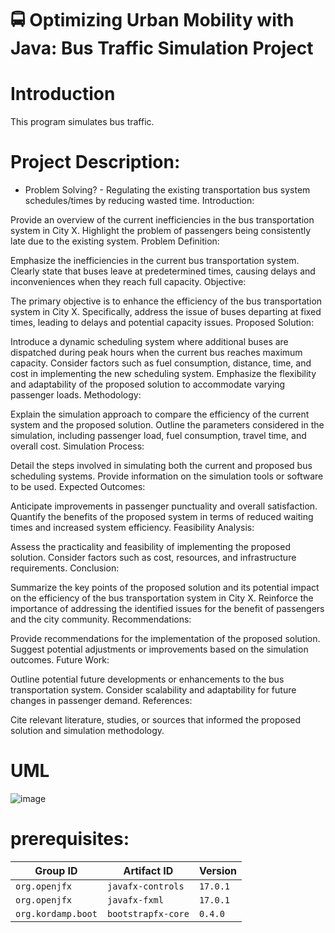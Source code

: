 # 🚍 Optimizing Urban Mobility with Java: Bus Traffic Simulation Project

# Introduction

This program simulates bus traffic. 

# Project Description:

- Problem Solving?
      - Regulating the existing transportation bus system schedules/times by reducing wasted time.
Introduction:

Provide an overview of the current inefficiencies in the bus transportation system in City X.
Highlight the problem of passengers being consistently late due to the existing system.
Problem Definition:

Emphasize the inefficiencies in the current bus transportation system.
Clearly state that buses leave at predetermined times, causing delays and inconveniences when they reach full capacity.
Objective:

The primary objective is to enhance the efficiency of the bus transportation system in City X.
Specifically, address the issue of buses departing at fixed times, leading to delays and potential capacity issues.
Proposed Solution:

Introduce a dynamic scheduling system where additional buses are dispatched during peak hours when the current bus reaches maximum capacity.
Consider factors such as fuel consumption, distance, time, and cost in implementing the new scheduling system.
Emphasize the flexibility and adaptability of the proposed solution to accommodate varying passenger loads.
Methodology:

Explain the simulation approach to compare the efficiency of the current system and the proposed solution.
Outline the parameters considered in the simulation, including passenger load, fuel consumption, travel time, and overall cost.
Simulation Process:

Detail the steps involved in simulating both the current and proposed bus scheduling systems.
Provide information on the simulation tools or software to be used.
Expected Outcomes:

Anticipate improvements in passenger punctuality and overall satisfaction.
Quantify the benefits of the proposed system in terms of reduced waiting times and increased system efficiency.
Feasibility Analysis:

Assess the practicality and feasibility of implementing the proposed solution.
Consider factors such as cost, resources, and infrastructure requirements.
Conclusion:

Summarize the key points of the proposed solution and its potential impact on the efficiency of the bus transportation system in City X.
Reinforce the importance of addressing the identified issues for the benefit of passengers and the city community.
Recommendations:

Provide recommendations for the implementation of the proposed solution.
Suggest potential adjustments or improvements based on the simulation outcomes.
Future Work:

Outline potential future developments or enhancements to the bus transportation system.
Consider scalability and adaptability for future changes in passenger demand.
References:

Cite relevant literature, studies, or sources that informed the proposed solution and simulation methodology.





# UML

![image](https://user-images.githubusercontent.com/87777192/165208226-cfb737fb-b70e-463f-8c74-9c841fa3fb5b.png)



# prerequisites:
| Group ID            | Artifact ID                | Version    |
| ------------------- | -------------------------- | ---------- |
| `org.openjfx`       | `javafx-controls`          | `17.0.1`   |
| `org.openjfx`       | `javafx-fxml`              | `17.0.1`   |
| `org.kordamp.boot`  | `bootstrapfx-core`         | `0.4.0`    |



